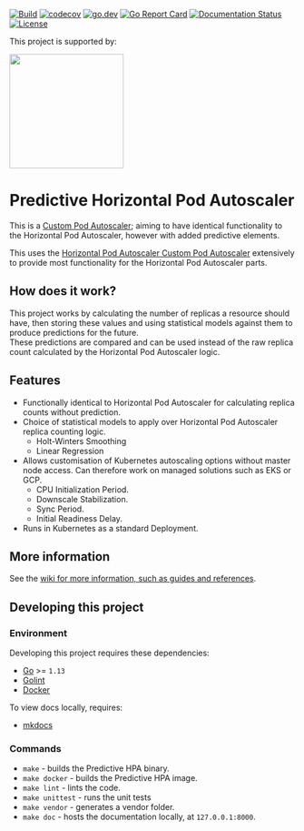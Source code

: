 [![Build](https://github.com/jthomperoo/predictive-horizontal-pod-autoscaler/workflows/main/badge.svg)](https://github.com/jthomperoo/predictive-horizontal-pod-autoscaler/actions)
[![codecov](https://codecov.io/gh/jthomperoo/predictive-horizontal-pod-autoscaler/branch/master/graph/badge.svg)](https://codecov.io/gh/jthomperoo/predictive-horizontal-pod-autoscaler)
[![go.dev](https://img.shields.io/badge/go.dev-reference-007d9c?logo=go&logoColor=white&style=flat)](https://pkg.go.dev/github.com/jthomperoo/predictive-horizontal-pod-autoscaler)
[![Go Report Card](https://goreportcard.com/badge/github.com/jthomperoo/predictive-horizontal-pod-autoscaler)](https://goreportcard.com/report/github.com/jthomperoo/predictive-horizontal-pod-autoscaler)
[![Documentation Status](https://readthedocs.org/projects/predictive-horizontal-pod-autoscaler/badge/?version=latest)](https://predictive-horizontal-pod-autoscaler.readthedocs.io/en/latest)
[![License](http://img.shields.io/:license-apache-blue.svg)](http://www.apache.org/licenses/LICENSE-2.0.html)

<p>This project is supported by:</p>
<p>
  <a href="https://www.digitalocean.com/">
    <img src="https://opensource.nyc3.cdn.digitaloceanspaces.com/attribution/assets/SVG/DO_Logo_horizontal_blue.svg" width="201px">
  </a>
</p>

# Predictive Horizontal Pod Autoscaler
This is a [Custom Pod Autoscaler](https://www.github.com/jthomperoo/custom-pod-autoscaler); aiming 
to have identical functionality to the Horizontal Pod Autoscaler, however with added predictive 
elements.  

This uses the 
[Horizontal Pod Autoscaler Custom Pod Autoscaler](https://www.github.com/jthomperoo/horizontal-pod-autoscaler) 
extensively to provide most functionality for the Horizontal Pod Autoscaler parts.  

## How does it work?

This project works by calculating the number of replicas a resource should have, then storing these 
values and using statistical models against them to produce predictions for the future.  
These predictions are compared and can be used instead of the raw replica count calculated by the 
Horizontal Pod Autoscaler logic.

## Features

* Functionally identical to Horizontal Pod Autoscaler for calculating replica
  counts without prediction.
* Choice of statistical models to apply over Horizontal Pod Autoscaler replica
  counting logic.
    * Holt-Winters Smoothing
    * Linear Regression
* Allows customisation of Kubernetes autoscaling options without master node
  access. Can therefore work on managed solutions such as EKS or GCP.
    * CPU Initialization Period.
    * Downscale Stabilization.
    * Sync Period.
    * Initial Readiness Delay.
* Runs in Kubernetes as a standard Deployment.

## More information

See the [wiki for more information, such as guides and references](https://predictive-horizontal-pod-autoscaler.readthedocs.io/en/latest/).

## Developing this project
### Environment
Developing this project requires these dependencies:

* [Go](https://golang.org/doc/install) >= `1.13`
* [Golint](https://github.com/golang/lint)
* [Docker](https://docs.docker.com/install/)

To view docs locally, requires:

* [mkdocs](https://www.mkdocs.org/)

### Commands

* `make` - builds the Predictive HPA binary.
* `make docker` - builds the Predictive HPA image.
* `make lint` - lints the code.
* `make unittest` - runs the unit tests
* `make vendor` - generates a vendor folder.
* `make doc` - hosts the documentation locally, at `127.0.0.1:8000`.